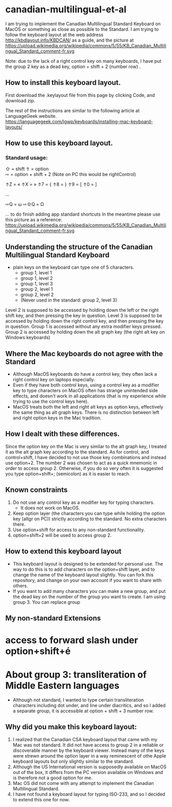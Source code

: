 # canadian-multilingual-et-al
I am trying to implement the Canadian Multilingual Standard Keyboard on MacOS or something as close as possible to the Standard.
I am trying to follow the keyboard layout at the web address http://kbdlayout.info/KBDCAN/ as a guide, and the picture at
https://upload.wikimedia.org/wikipedia/commons/5/55/KB_Canadian_Multilingual_Standard_comment-fr.svg

Note: due to the lack of a right control key on many keyboards, I have put the group 2 key as a dead key, option + shift + 2 (number row) .

## How to install this keyboard layout.
First download the .keylayout file from this page by clicking Code, and download zip.

The rest of the instructions are similar to the following article at LanguageGeek website.
https://languagegeek.com/lgwp/keyboards/installing-mac-keyboard-layouts/

## How to use this keyboard layout.
### Standard usage:
⇧ = shift
⇮ = option               
⇨ = option + shift + 2    (Note on PC this would be rightControl)

⇮Z = «
⇮X = »
⇮7 = {
⇮8 = }
⇮9 = [
⇮0 = ]

... 

⇨Q = ω
⇨⇧Q = Ω

... to do finish adding app standard shortcuts
In the meantime please use this picture as a reference: https://upload.wikimedia.org/wikipedia/commons/5/55/KB_Canadian_Multilingual_Standard_comment-fr.svg


## Understanding the structure of the Canadian Multilingual Standard Keyboard
- plain keys on the keyboard can type one of 5 characters.
  - group 1, level 1
  - group 1, level 2
  - group 1, level 3
  - group 2, level 1
  - group 2, level 2
  - (Never used in the standard: group 2, level 3)

Level 2 is supposed to be accessed by holding down the left or the right shift key, and then pressing the key in question.
Level 3 is supposed to be accessed by holding down the right control key, and then pressing the key in question.
Group 1 is accessed without any extra modifier keys pressed.
Group 2 is accessed by holding down the alt graph key (the right alt key on Windows keyboards)

## Where the Mac keyboards do not agree with the Standard
- Although MacOS keyboards do have a control key, they often lack a right control key on laptops especially.
- Even if they have both control keys, using a control key as a modifier key to type characters on MacOS often has strange unintended side effects, and doesn't work in all applications (that is my experience while trying to use the control keys here).
- MacOS treats both the left and right alt keys as option keys, effectively the same thing as alt graph keys. There is no distinction between left and right option keys in the Mac tradition.

## How I dealt with these differences.
Since the option key on the Mac is very similar to the alt graph key, I treated it as the alt graph key according to the standard.
As for control, and control+shift, I have decided to not use those key combinations and instead use option+2. The number 2 was chosen
to act as a quick mnemonic in order to access group 2. Otherwise, if you do so very often it is suggested you type option+shift+; (semicolon) as
it is easier to reach.


## Known constraints
1. Do not use any control key as a modifier key for typing characters.
   - It does not work on MacOS.
2. Keep option layer (the characters you can type while holding the option key (altgr on PC)) strictly according to the standard. No extra characters there.
3. Use option+shift for access to any non-standard functionality.
4. option+shift+2 will be used to access group 2.

## How to extend this keyboard layout
- This keyboard layout is designed to be extended for personal use. The way to do this is to add characters on the option+shift layer, and
to change the name of the keyboard layout slightly. You can fork this repository, and change on your own account if you want to share with
others.
- If you want to add many characters you can make a new group, and put the dead key on the number of the group you want to create. I am using group 3. You can replace group 

## My non-standard Extensions
# access to forward slash under option+shift+é
# About group 3: transliteration of Middle Eastern languages
- Although not standard, I wanted to type certain transliteration characters including dot under, and line under diacritics, and so I added a separate group, it is accessible at option + shift + 3 number row.


## Why did you make this keyboard layout:
1. I realized that the Canadian CSA keyboard layout that came with my Mac was not standard. It did not have access to group 2 in a reliable or discoverable manner by the keyboard viewer. Instead many of the keys were strewn around the option layer in a way reminescent of othe Apple keyboard layouts but only slightly similar to the standard.
2. Although the US International version is supposedly available on MacOS out of the box, it differs from the PC version available on Windows and is therefore not a good option for me.
3. Mac OS did not come with any attempt to implement the Canadian Multilingual Standard.
4. I have not found a keyboard layout for typing ISO-233, and so I decided to extend this one for now. 
